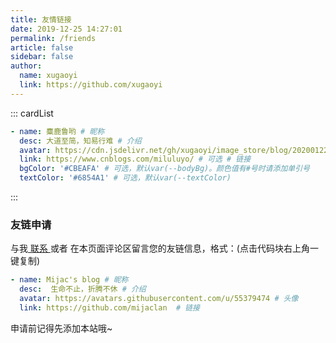 ```yaml
---
title: 友情链接
date: 2019-12-25 14:27:01
permalink: /friends
article: false
sidebar: false
author:
  name: xugaoyi
  link: https://github.com/xugaoyi
---
```


<!--
普通卡片列表容器，可用于友情链接、项目推荐、古诗词展示等。
cardList 后面可跟随一个数字表示每行最多显示多少个，选值范围1~4，默认3。在小屏时会根据屏幕宽度减少每行显示数量。
-->
::: cardList
```yaml
- name: 麋鹿鲁哟 # 昵称
  desc: 大道至简，知易行难 # 介绍
  avatar: https://cdn.jsdelivr.net/gh/xugaoyi/image_store/blog/20200122153807.jpg # 可选 # 头像
  link: https://www.cnblogs.com/miluluyo/ # 可选 # 链接
  bgColor: '#CBEAFA' # 可选，默认var(--bodyBg)。颜色值有#号时请添加单引号
  textColor: '#6854A1' # 可选，默认var(--textColor)
```
:::


### 友链申请

与我[ 联系 ](/about/#联系)或者 在本页面评论区留言您的友链信息，格式：(点击代码块右上角一键复制)


```yaml
- name: Mijac's blog # 昵称
  desc:  生命不止，折腾不休 # 介绍
  avatar: https://avatars.githubusercontent.com/u/55379474 # 头像
  link: https://github.com/mijaclan  # 链接
```

申请前记得先添加本站哦~
